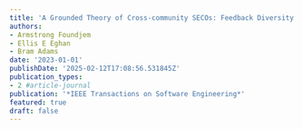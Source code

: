 ```yaml
---
title: 'A Grounded Theory of Cross-community SECOs: Feedback Diversity vs. Synchronization'
authors:
- Armstrong Foundjem
- Ellis E Eghan
- Bram Adams
date: '2023-01-01'
publishDate: '2025-02-12T17:08:56.531845Z'
publication_types:
- 2 #article-journal
publication: '*IEEE Transactions on Software Engineering*'
featured: true
draft: false
---
```

